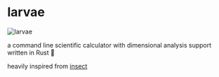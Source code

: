 # larvae

![larvae](https://gitlab.com/uploads/-/system/project/avatar/32538279/larvae.jpg?width=64)

a command line scientific calculator with dimensional analysis support written in Rust 🦀

heavily inspired from [insect](https://github.com/sharkdp/insect)
